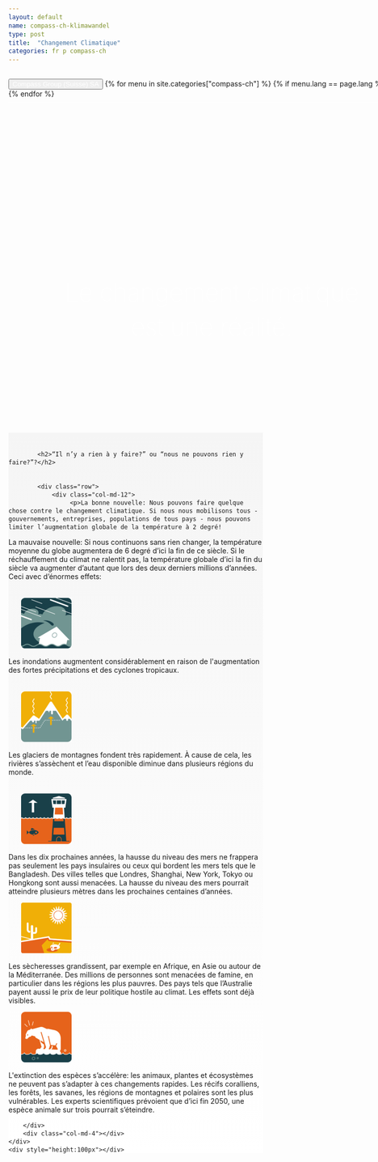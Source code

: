 ```yaml
---
layout: default
name: compass-ch-klimawandel
type: post
title:  "Changement Climatique"
categories: fr p compass-ch
---
```



<div>
	<div class="container-hero container-hero-1 clearfix" style="background-image: url('/images/unsplash_523183833041b_1.jpg');background-repeat: no-repeat;background-size: 1500px 1000px;background-color: rgba(0, 0, 0, 0.0);height: 700px;background-position: 50% 30%;">
		<div class="container-hero-content container-hero-content-1 clearfix">
			<div class="container-4 clearfix" style="margin-bottom:-40px;margin-top:30px;width: 960px;height: 46px;border-bottom: 1px solid rgb(255, 255, 255);">
				<button class="text text-5" style="text-align:left;color: #fff" onClick="window.location='/fr';" >Compass Group (Suisse) SA</button>
				{% for menu in site.categories["compass-ch"] %}
				{% if menu.lang == page.lang %}
				<button class="_button" style="float:right;margin-left:20px;margin-top:8px;font-size:0.95em;color: #fff" onClick="window.location='{{menu.url}}';">{{menu.title}}</button>
				{% endif %}{% endfor %}
			</div>
			<div style="line-height: 1.38;clear: both;width: 636px;margin: 360px 0 0 16.83268%;border-radius: 3px;background-color: rgba(255, 255, 255, 0);font-size: 3.5em;text-align: center;float: left;color: #fff;font-weight:100">Le changement climatique est une réalité.</div>
		</div>
	</div>
</div>

<div style="background: -webkit-linear-gradient(90deg, rgb(255, 255, 255) 0%, rgb(245, 245, 245) 100%) rgb(222, 222, 222);">
	


<div class="container">
	<div class="row" style="height:20px"></div>
	<div class="row">
		<div class="col-md-2"></div>
		<div class="col-md-6">
		  
			<h2>“Il n’y a rien à y faire?” ou “nous ne pouvons rien y faire?”?</h2>
			
	       
			<div class="row">
				<div class="col-md-12">
					 <p>La bonne nouvelle: Nous pouvons faire quelque chose contre le changement climatique. Si nous nous mobilisons tous - gouvernements, entreprises, populations de tous pays - nous pouvons limiter l’augmentation globale de la température à 2 degré!
La mauvaise nouvelle: Si nous continuons sans rien changer, la température moyenne du globe augmentera de 6 degré d’ici la fin de ce siècle.  Si le réchauffement du climat ne ralentit pas, la température globale d’ici la fin du siècle va augmenter d’autant que lors des deux derniers millions d’années. Ceci avec d’énormes effets:</p></div>
			</div>
			 <div class="row" style="height:20px"></div>
			<div class="row">
				<div class="col-md-3" style="padding-right:25px;padding-left:25px">
					 <img src="/images/Unknown-100x100.gif" data-rimage data-src="/images/Unknown-100x100.gif">
				</div>
				<div class="col-md-9"><p> Les inondations augmentent considérablement en raison de l'augmentation des fortes précipitations et des cyclones tropicaux.</p></div>
			</div>
				<div class="row" style="height:20px"></div>
			<div class="row">
				<div class="col-md-3" style="padding-right:25px;padding-left:25px"> <img src="/images/Unknown-2-100x100.gif" data-rimage data-src="/images/Unknown-2-100x100.gif"></div>
				<div class="col-md-9"><p>Les glaciers de montagnes fondent très rapidement. À cause de cela, les rivières s’assèchent et l’eau disponible diminue dans plusieurs régions du monde.</p></div>
			</div>
				<div class="row" style="height:20px"></div>
			<div class="row">
				<div class="col-md-3" style="padding-right:25px;padding-left:25px"> <img src="/images/Unknown-1-100x100.gif" data-rimage data-src="/images/Unknown-1-100x100.gif"></div>
				<div class="col-md-9"><p>Dans les dix prochaines années, la hausse du niveau des mers ne frappera pas seulement les pays insulaires ou ceux qui bordent les mers tels que le Bangladesh. Des villes telles que Londres, Shanghai, New York, Tokyo ou Hongkong sont aussi menacées. La hausse du niveau des mers pourrait atteindre plusieurs mètres dans les prochaines centaines d’années.</p></div>
			</div>
			<div class="row">
				<div class="col-md-3" style="padding-right:25px;padding-left:25px"><img src="/images/Unknown-3-100x100.gif" data-rimage data-src="/images/Unknown-3-100x100.gif"></div>
				<div class="col-md-9"><p>Les sècheresses grandissent, par exemple en Afrique, en Asie ou autour de la Méditerranée. Des millions de personnes sont menacées de famine, en particulier dans les régions les plus pauvres. Des pays tels que l’Australie payent aussi le prix de leur politique hostile au climat. Les effets sont déjà visibles.</p></div>
			</div>
			<div class="row">
				<div class="col-md-3" style="padding-right:25px;padding-left:25px"><img src="/images/Unknown-4-100x100.gif" data-rimage data-src="/images/Unknown-4-100x100.gif"></div>
				<div class="col-md-9"><p>L'extinction des espèces s’accélère: les animaux, plantes et écosystèmes ne peuvent pas s’adapter à ces changements rapides. Les récifs coralliens, les forêts, les savanes, les régions de montagnes et polaires sont les plus vulnérables. Les experts scientifiques prévoient que d’ici fin 2050, une espèce animale sur trois pourrait s’éteindre.</p></div>
			</div>
	        
		</div>
		<div class="col-md-4"></div>
	</div>
	<div style="height:100px"></div>
</div>
